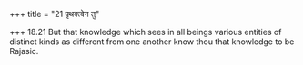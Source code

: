+++
title = "21 पृथक्त्वेन तु"

+++
18.21 But that knowledge which sees in all beings various entities of
distinct kinds as different from one another know thou that knowledge to
be Rajasic.
